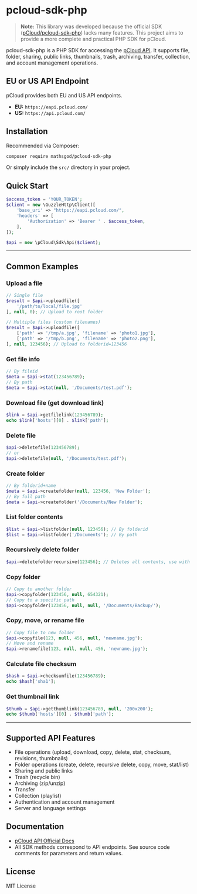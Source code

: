 # pcloud-sdk-php

> **Note:** This library was developed because the official SDK ([pCloud/pcloud-sdk-php](https://github.com/pCloud/pcloud-sdk-php)) lacks many features. This project aims to provide a more complete and practical PHP SDK for pCloud.

pcloud-sdk-php is a PHP SDK for accessing the [pCloud API](https://docs.pcloud.com/). It supports file, folder, sharing, public links, thumbnails, trash, archiving, transfer, collection, and account management operations.

## EU or US API Endpoint

pCloud provides both EU and US API endpoints.  
- **EU:** `https://eapi.pcloud.com/`
- **US:** `https://api.pcloud.com/`

## Installation

Recommended via Composer:

```bash
composer require mathsgod/pcloud-sdk-php
```

Or simply include the `src/` directory in your project.

## Quick Start

```php
$access_token = 'YOUR_TOKEN';
$client = new \GuzzleHttp\Client([
    'base_uri' => "https://eapi.pcloud.com/", 
    'headers' => [
        'Authorization' => 'Bearer ' . $access_token,
    ],
]);

$api = new \pCloud\Sdk\Api($client);
```

---

## Common Examples

### Upload a file

```php
// Single file
$result = $api->uploadfile([
    '/path/to/local/file.jpg'
], null, 0); // Upload to root folder

// Multiple files (custom filenames)
$result = $api->uploadfile([
    ['path' => '/tmp/a.jpg', 'filename' => 'photo1.jpg'],
    ['path' => '/tmp/b.png', 'filename' => 'photo2.png'],
], null, 123456); // Upload to folderid=123456
```

### Get file info

```php
// By fileid
$meta = $api->stat(123456789);
// By path
$meta = $api->stat(null, '/Documents/test.pdf');
```

### Download file (get download link)

```php
$link = $api->getfilelink(123456789);
echo $link['hosts'][0] . $link['path'];
```

### Delete file

```php
$api->deletefile(123456789);
// or
$api->deletefile(null, '/Documents/test.pdf');
```

### Create folder

```php
// By folderid+name
$meta = $api->createfolder(null, 123456, 'New Folder');
// By full path
$meta = $api->createfolder('/Documents/New Folder');
```

### List folder contents

```php
$list = $api->listfolder(null, 123456); // By folderid
$list = $api->listfolder('/Documents'); // By path
```

### Recursively delete folder

```php
$api->deletefolderrecursive(123456); // Deletes all contents, use with caution
```

### Copy folder

```php
// Copy to another folder
$api->copyfolder(123456, null, 654321);
// Copy to a specific path
$api->copyfolder(123456, null, null, '/Documents/Backup/');
```

### Copy, move, or rename file

```php
// Copy file to new folder
$api->copyfile(123, null, 456, null, 'newname.jpg');
// Move and rename
$api->renamefile(123, null, null, 456, 'newname.jpg');
```

### Calculate file checksum

```php
$hash = $api->checksumfile(123456789);
echo $hash['sha1'];
```

### Get thumbnail link

```php
$thumb = $api->getthumblink(123456789, null, '200x200');
echo $thumb['hosts'][0] . $thumb['path'];
```

---

## Supported API Features

- File operations (upload, download, copy, delete, stat, checksum, revisions, thumbnails)
- Folder operations (create, delete, recursive delete, copy, move, stat/list)
- Sharing and public links
- Trash (recycle bin)
- Archiving (zip/unzip)
- Transfer
- Collection (playlist)
- Authentication and account management
- Server and language settings

## Documentation

- [pCloud API Official Docs](https://docs.pcloud.com/)
- All SDK methods correspond to API endpoints. See source code comments for parameters and return values.

## License

MIT License
